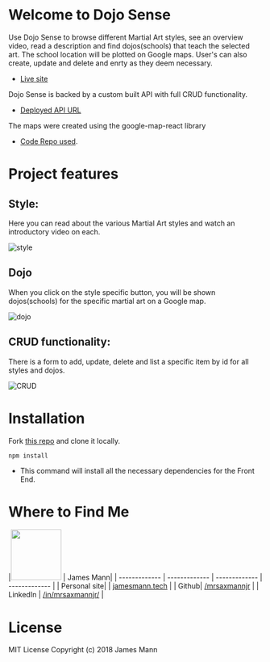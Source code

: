 # Welcome to Dojo Sense
Use Dojo Sense to browse different Martial Art styles, see an overview video, read a description and find dojos(schools) that teach the selected art.  The school location will be plotted on Google maps.  User's can also create, update and delete and enrty as they deem necessary.
* [Live site](https://tower-fe.herokuapp.com/)

Dojo Sense is backed by a custom built API with full CRUD functionality.
* [Deployed API URL](https://dojo-sense.herokuapp.com/)

The maps were created using the google-map-react library
* [Code Repo used](https://github.com/istarkov/google-map-react).

# Project features
## Style:
Here you can read about the various Martial Art styles and watch an introductory video on each.

![style]()

## Dojo
When you click on the style specific button, you will be shown dojos(schools) for the specific martial art on a Google map.

![dojo]()

## CRUD functionality:
There is a form to add, update, delete and list a specific item by id for all styles and dojos.

![CRUD]()

# Installation
Fork [this repo](https://github.com/mrsaxmannjr/Dojo-Sense-Frontend) and clone it locally.
```
npm install

```
* This command will install all the necessary dependencies for the Front End.

# Where to Find Me

|<img src="https://user-images.githubusercontent.com/32685092/35991367-3e12abb2-0cc4-11e8-93a4-9da6ab4b00a8.jpg" width="100"> | James Mann|
| ------------- | ------------- | ------------- | ------------- |
| Personal site| | [jamesmann.tech](https://jamesmann.tech) |
| Github| [/mrsaxmannjr](https://github.com/mrsaxmannjr) |
| LinkedIn   | [/in/mrsaxmannjr/](https://www.linkedin.com/in/mrsaxmannjr/) |

# License
MIT License Copyright (c) 2018 James Mann
